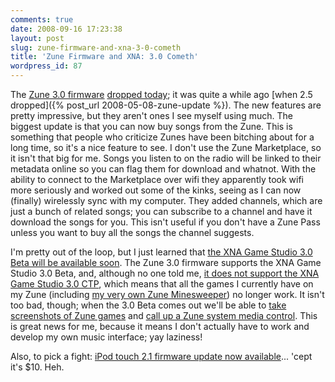```yaml
---
comments: true
date: 2008-09-16 17:23:38
layout: post
slug: zune-firmware-and-xna-3-0-cometh
title: 'Zune Firmware and XNA: 3.0 Cometh'
wordpress_id: 87
---
```


The [Zune 3.0 firmware](http://zuneinsider.com/archive/2008/09/08/yep-we-re-doing-those-things.aspx) [dropped today](http://gotzune.com/2008/09/zune-30-is-here); it was quite a while ago [when 2.5 dropped]({% post_url 2008-05-08-zune-update %}). The new features are pretty impressive, but they aren't ones I see myself using much. The biggest update is that you can now buy songs from the Zune. This is something that people who criticize Zunes have been bitching about for a long time, so it's a nice feature to see. I don't use the Zune Marketplace, so it isn't that big for me. Songs you listen to on the radio will be linked to their metadata online so you can flag them for download and whatnot. With the ability to connect to the Marketplace over wifi they apparently took wifi more seriously and worked out some of the kinks, seeing as I can now (finally) wirelessly sync with my computer. They added channels, which are just a bunch of related songs; you can subscribe to a channel and have it download the songs for you. This isn't useful if you don't have a Zune Pass unless you want to buy all the songs the channel suggests.

I'm pretty out of the loop, but I just learned that [the XNA Game Studio 3.0 Beta will be available soon](http://blogs.msdn.com/xna/archive/2008/09/12/xna-game-studio-3-0-beta-release-on-its-way.aspx). The Zune 3.0 firmware supports the XNA Game Studio 3.0 Beta, and, although no one told me, [it does not support the XNA Game Studio 3.0 CTP](http://klucher.com/archive/2008/09/13/xna-game-studio-3-0-ctp-and-zune-3-0.aspx), which means that all the games I currently have on my Zune (including [my very own Zune Minesweeper](http://www.codeplex.com/zuneminesweeper)) no longer work. It isn't too bad, though; when the 3.0 Beta comes out we'll be able to [take screenshots of Zune games](http://klucher.com/archive/2008/09/15/new-xna-game-studio-feature-screen-capture.aspx) and [call up a Zune system media control](http://klucher.com/archive/2008/09/14/new-xna-game-studio-feature-zune-system-media-control.aspx). This is great news for me, because it means I don't actually have to work and develop my own music interface; yay laziness!

Also, to pick a fight: [iPod touch 2.1 firmware update now available](http://www.engadget.com/2008/09/09/ipod-touch-2-1-firmware-update-now-available/)... 'cept it's $10. Heh.
